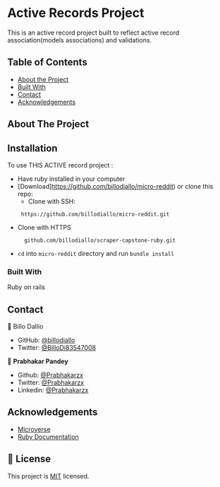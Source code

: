 # Active Records Project
This is an active record project built to reflect active record association(models associations) and validations.


<!-- TABLE OF CONTENTS -->
## Table of Contents

* [About the Project](#about-the-project)
* [Built With](#built-with)
* [Contact](#contact)
* [Acknowledgements](#acknowledgements)


<!-- ABOUT THE PROJECT -->
## About The Project


<!-- ABOUT THE PROJECT -->
## Installation

To use THIS ACTIVE record project :
* Have ruby installed in your computer
* [Download]https://github.com/billodiallo/micro-reddit) or clone this repo:
  - Clone with SSH:
  ```
   https://github.com/billodiallo/micro-reddit.git
  ```
- Clone with HTTPS
  ```
    github.com/billodiallo/scraper-capstone-ruby.git
  ```
* `cd` into `micro-reddit` directory and run `bundle install`



### Built With
Ruby on rails


<!-- CONTACT -->
## Contact

👤 Billo Dallio

- GitHub: [@billodiallo](https://github.com/billodiallo)
- Twitter: [@BilloDi83547008](https://twitter.com/BilloDi83547008)

👤 **Prabhakar Pandey**

- Github: [@Prabhakarzx](https://github.com/Prabhakarzx)
- Twitter: [@Prabhakarzx](https://twitter.com/prabhakarzx)
- Linkedin: [@Prabhakarzx](https://www.linkedin.com/in/prabhakarzx/)

<!-- ACKNOWLEDGEMENTS -->
## Acknowledgements
* [Microverse](https://www.microverse.org/)
* [Ruby Documentation](https://www.ruby-lang.org/en/documentation/)


## 📝 License

This project is [MIT](LICENSE) licensed.

